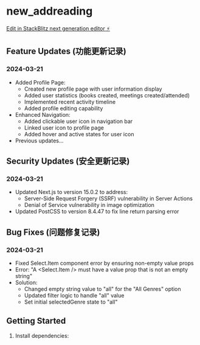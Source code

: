 # new_addreading

[Edit in StackBlitz next generation editor ⚡️](https://stackblitz.com/~/github.com/cnmzsjbz199328/new_addreading)

## Feature Updates (功能更新记录)

### 2024-03-21
- Added Profile Page:
  - Created new profile page with user information display
  - Added user statistics (books created, meetings created/attended)
  - Implemented recent activity timeline
  - Added profile editing capability
- Enhanced Navigation:
  - Added clickable user icon in navigation bar
  - Linked user icon to profile page
  - Added hover and active states for user icon
- Previous updates...

## Security Updates (安全更新记录)

### 2024-03-21
- Updated Next.js to version 15.0.2 to address:
  - Server-Side Request Forgery (SSRF) vulnerability in Server Actions
  - Denial of Service vulnerability in image optimization
- Updated PostCSS to version 8.4.47 to fix line return parsing error

## Bug Fixes (问题修复记录)

### 2024-03-21
- Fixed Select.Item component error by ensuring non-empty value props
- Error: "A <Select.Item /> must have a value prop that is not an empty string"
- Solution: 
  - Changed empty string value to "all" for the "All Genres" option
  - Updated filter logic to handle "all" value
  - Set initial selectedGenre state to "all"

## Getting Started

1. Install dependencies:
